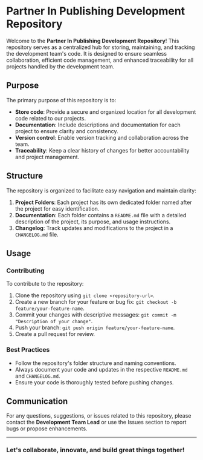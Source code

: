 # Partner In Publishing Development Repository

Welcome to the **Partner In Publishing Development Repository**! This repository serves as a centralized hub for storing, maintaining, and tracking the development team's code. It is designed to ensure seamless collaboration, efficient code management, and enhanced traceability for all projects handled by the development team.

## Purpose

The primary purpose of this repository is to:
- **Store code**: Provide a secure and organized location for all development code related to our projects.
- **Documentation**: Include descriptions and documentation for each project to ensure clarity and consistency.
- **Version control**: Enable version tracking and collaboration across the team.
- **Traceability**: Keep a clear history of changes for better accountability and project management.

## Structure

The repository is organized to facilitate easy navigation and maintain clarity:
1. **Project Folders**: Each project has its own dedicated folder named after the project for easy identification.
2. **Documentation**: Each folder contains a `README.md` file with a detailed description of the project, its purpose, and usage instructions.
3. **Changelog**: Track updates and modifications to the project in a `CHANGELOG.md` file.

## Usage

### Contributing
To contribute to the repository:
1. Clone the repository using `git clone <repository-url>`.
2. Create a new branch for your feature or bug fix: `git checkout -b feature/your-feature-name`.
3. Commit your changes with descriptive messages: `git commit -m "Description of your change"`.
4. Push your branch: `git push origin feature/your-feature-name`.
5. Create a pull request for review.

### Best Practices
- Follow the repository's folder structure and naming conventions.
- Always document your code and updates in the respective `README.md` and `CHANGELOG.md`.
- Ensure your code is thoroughly tested before pushing changes.

## Communication

For any questions, suggestions, or issues related to this repository, please contact the **Development Team Lead** or use the Issues section to report bugs or propose enhancements.

---

### Let's collaborate, innovate, and build great things together!
